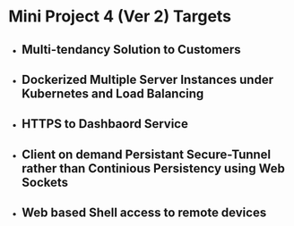 # Mini Project 4 (Ver 2) Targets

* ## Multi-tendancy Solution to Customers

* ## Dockerized Multiple Server Instances under Kubernetes and Load Balancing

* ## HTTPS to Dashbaord Service

* ## Client on demand Persistant Secure-Tunnel rather than Continious Persistency using Web Sockets

* ## Web based Shell access to remote devices

